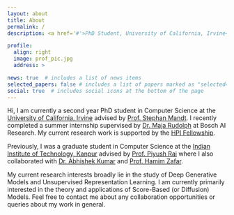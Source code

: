 ```yaml
---
layout: about
title: About
permalink: /
description: <a href='#'>PhD Student, University of California, Irvine</a>

profile:
  align: right
  image: prof_pic.jpg
  address: >

news: true  # includes a list of news items
selected_papers: false # includes a list of papers marked as "selected={true}"
social: true  # includes social icons at the bottom of the page
---
```


<!-- Write your biography here. Tell the world about yourself. Link to your favorite [subreddit](http://reddit.com). You can put a picture in, too. The code is already in, just name your picture `prof_pic.jpg` and put it in the `img/` folder.

Put your address / P.O. box / other info right below your picture. You can also disable any these elements by editing `profile` property of the YAML header of your `_pages/about.md`. Edit `_bibliography/papers.bib` and Jekyll will render your [publications page](/al-folio/publications/) automatically.

Link to your social media connections, too. This theme is set up to use [Font Awesome icons](http://fortawesome.github.io/Font-Awesome/) and [Academicons](https://jpswalsh.github.io/academicons/), like the ones below. Add your Facebook, Twitter, LinkedIn, Google Scholar, or just disable all of them. -->

Hi, I am currently a second year PhD student in Computer Science at the [University of California, Irvine](https://www.uci.edu/) advised by [Prof. Stephan Mandt](http://www.stephanmandt.com/). I recently completed a summer internship supervised by [Dr. Maja Rudolph](http://maja-rita-rudolph.com/) at Bosch AI Research. My current research work is supported by the [HPI Fellowship](https://hpi.ics.uci.edu/).

Previously, I was a graduate student in Computer Science at the [Indian Institute of Technology, Kanpur](https://www.iitk.ac.in/) advised by [Prof. Piyush Rai](https://www.cse.iitk.ac.in/users/piyush/) where I also collaborated with [Dr. Abhishek Kumar](http://www.abhishek.umiacs.io/) and [Prof. Hamim Zafar](https://hamimzafar.wixsite.com/home).

My current research interests broadly lie in the study of Deep Generative Models and Unsupervised Representation Learning. I am currently primarily interested in the theory and applications of Score-Based (or Diffusion) Models. Feel free to contact me about any collaboration opportunities or queries about my work in general.